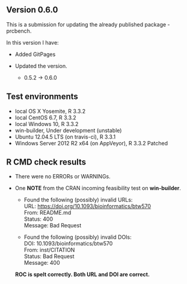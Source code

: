 ## Version 0.6.0
This is a submission for updating the already published package - prcbench.

In this version I have:

* Added GitPages

* Updated the version.
    * 0.5.2 -> 0.6.0
    
## Test environments
* local OS X Yosemite, R 3.3.2
* local CentOS 6.7, R 3.3.2
* local Windows 10, R 3.3.2
* win-builder, Under development (unstable)
* Ubuntu 12.04.5 LTS (on travis-ci), R 3.3.1
* Windows Server 2012 R2 x64 (on AppVeyor), R 3.3.2 Patched

## R CMD check results
* There were no ERRORs or WARNINGs.

* One **NOTE** from the CRAN incoming feasibility test on **win-builder**.
      
    * Found the following (possibly) invalid URLs:  
        URL: https://doi.org/10.1093/bioinformatics/btw570  
          From: README.md  
          Status: 400  
          Message: Bad Request

    * Found the following (possibly) invalid DOIs:  
        DOI: 10.1093/bioinformatics/btw570  
          From: inst/CITATION  
          Status: Bad Request  
          Message: 400
       
    **ROC is spelt correctly. Both URL and DOI are correct.**
